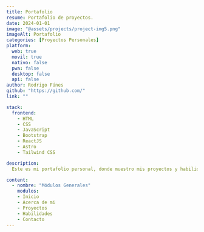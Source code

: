 ```yaml
---
title: Portafolio
resume: Portafolio de proyectos.
date: 2024-01-01
image: "@assets/projects/project-img5.png"
imageAlt: Portafolio
categories: [Proyectos Personales]
platform:
  web: true
  movil: true
  nativo: false
  pwa: false
  desktop: false
  api: false
author: Rodrigo Fúnes
github: "https://github.com/"
link: ""

stack:
  frontend:
    - HTML
    - CSS
    - JavaScript
    - Bootstrap
    - ReactJS
    - Astro
    - Tailwind CSS

description:
  Este es mi portafolio personal, donde muestro mis proyectos y habilidades. Diseñado principalmente con AstroJS, uso de ReactJS para algunos componentes y Tailwind para ofrecer una experiencia de usuario fluida y atractiva. Aquí puedes encontrar información sobre mis proyectos académicos y personales, así como información acerca de mi y mi experiencia profesional.

content:
  - nombre: "Módulos Generales"
    modulos:
    - Inicio
    - Acerca de mi
    - Proyectos
    - Habilidades
    - Contacto
---
```


